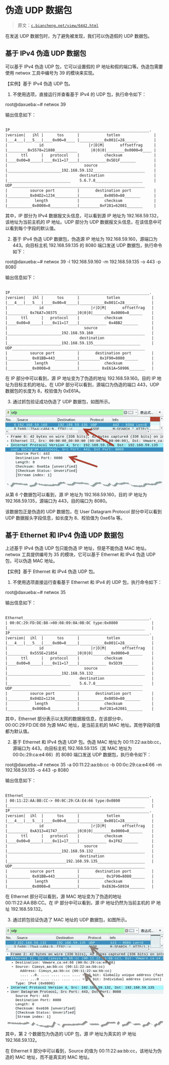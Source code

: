 # 伪造 UDP 数据包

> 原文：[`c.biancheng.net/view/6442.html`](http://c.biancheng.net/view/6442.html)

在发送 UDP 数据包时，为了避免被发现，我们可以伪造假的 UDP 数据包。

## 基于 IPv4 伪造 UDP 数据包

可以基于 IPv4 伪造 UDP 包，它可以设置假的 IP 地址和假的端口等。伪造包需要使用 netwox 工具中编号为 39 的模块来实现。

【实例】基于 IPv4 伪造 UDP 包。

1) 不使用选项，直接运行并查看基于 IPv4 的 UDP 包，执行命令如下：

root@daxueba:~# netwox 39

输出信息如下：

```

IP______________________________________________________________.
|version|   ihl |      tos      |            totlen               |
|___4___|___5___|____0x00=0____ |___________0x001C=28______       |
|              id                    |r|D|M|       offsetfrag     |
|_________0x5578=21880__________      |0|0|0|________0x0000=0____ |
|      ttl      |   protocol    |           checksum              |
|____0x00=0_____|____0x11=17____|____________0x5D1F_______        |
|                                  source                         |
|________________________192.168.59.132_______________________    |
|                                destination                      |
|____________________________    5.6.7.8_____________________     |
UDP___________________________________________________________
|          source port          |       destination port          |
|__________0x04D2=1234__________|___________0x0050=80_______      |
|            length             |           checksum              |
|___________0x0008=8____________|_________0xF281=62081_______     |
```

其中，IP 部分为 IPv4 数据报文头信息，可以看到源 IP 地址为 192.168.59.132，该地址为当前主机的 IP 地址。UDP 部分为 UDP 数据报文头信息，在该信息中可以看到每个字段的默认值。

2) 基于 IPv4 伪造 UDP 数据包，伪造源 IP 地址为 192.168.59.160，源端口为 443。向目标主机 192.168.59.135 的 8080 端口发送 UDP 数据包，执行命令如下：

root@daxueba:~# netwox 39 -l 192.168.59.160 -m 192.168.59.135 -o 443 -p 8080

输出信息如下：

```

IP______________________________________________________________.
|version|   ihl |      tos      |            totlen              |
|___4___|___5___|____0x00=0_____|___________0x001C=28______      |
|              id                     |r|D|M|       offsetfrag   |
|_________ 0x76A7=30375_________|0|0|0|________0x0000=0______    |
|      ttl      |   protocol    |           checksum             |
|____0x00=0_____|____0x11=17____|____________ 0x4BB2_______      |
|                                  source                        |
|________________________192.168.59.160_______________________   |
|                                destination                     |
|________________________192.168.59.135_____________________     |
UDP___________________________________________________________
|          source port          |       destination port         |
|__________ 0x01BB=443__________|_________0x1F90=8080______      |
|            length             |           checksum             |
|___________0x0008=8____________|_________ 0xE61A=58906_______   |
```

在 IP 部分中可以看到，源 IP 地址变为了伪造的地址 192.168.59.160。目的 IP 地址为目标主机的地址。在 UDP 部分可以看到，源端口为伪造的端口 443，UDP 数据包的长度为 8，校验值为 0xE61A。

3) 通过抓包验证成功伪造了 UDP 数据包，如图所示。

![](img/b9ce69016534cb1d9697f049af863545.png)从第 6 个数据包可以看到，源 IP 地址为 192.168.59.160，目的 IP 地址为 192.168.59.135，源端口为 443，目的端口为 8080。

该数据包正是伪造的 UDP 数据包，在 User Datagram Protocol 部分中可以看到 UDP 数据报头字段信息，如长度为 8、校验值为 0xe61a 等。

## 基于 Ethernet 和 IPv4 伪造 UDP 数据包

上述基于 IPv4 伪造 UDP 包只能伪造 IP 地址，但是不能伪造 MAC 地址。netwox 工具提供编号为 35 的模块，它可以基于 Ethernet 和 IPv4 伪造 UDP 包，可以伪造 MAC 地址。

【实例】基于 Ethernet 和 IPv4 伪造 UDP 包。

1) 不使用选项直接运行查看基于 Ethernet 和 IPv4 的 UDP 包，执行命令如下：

root@daxueba:~# netwox 35

输出信息如下：

```

Ethernet________________________________________________________.
| 00:0C:29:FD:DE:B8->00:08:09:0A:0B:0C type:0x0800               |
|_____________________________________________________________   |
IP______________________________________________________________.
|version|  ihl  |      tos      |            totlen              |
|___4___|___5___|____0x00=0_____|___________0x001C=28______      |
|              id                     |r|D|M|       offsetfrag   |
|_________ 0x555E=21854_________|0|0|0|________0x0000=0______    |
|      ttl      |   protocol    |           checksum             |
|____0x00=0_____|____0x11=17____|____________ 0x5D39_______      |
|                                  source                        |
|________________________192.168.59.132_______________________   |
|                                destination                     |
|____________________________    5.6.7.8_____________________    |
UDP__________________________________________________________
|          source port          |       destination port         |
|__________0x04D2=1234__________|___________0x0050=80_______     |
|            length             |           checksum             |
|___________0x0008=8____________|_________0xF281=62081_______    |
```

其中，Ethernet 部分表示以太网的数据报信息，在该部分中，00:0C:29:FD:DE:B8 为源 MAC 地址，是当前主机的 MAC 地址。其他字段的值都为默认值。

2) 基于 Ethernet 和 IPv4 伪造 UDP 包。伪造 MAC 地址为 00:11:22:aa:bb:cc，源端口为 443。向目标主机 192.168.59.135（其 MAC 地址为 00:0c:29:ca:e4:66）的 8080 端口发送 UDP 数据包，执行命令如下：

root@daxueba:~# netwox 35 -a 00:11:22:aa:bb:cc -b 00:0c:29:ca:e4:66 -m 192.168.59.135 -o 443 -p 8080

输出信息如下：

```

Ethernet________________________________________________________.
| 00:11:22:AA:BB:CC-> 00:0C:29:CA:E4:66 type:0x0800              |
|_____________________________________________________________   |
IP______________________________________________________________.
|version|  ihl  |      tos      |            totlen              |
|___4___|___5___|____0x00=0_____|___________0x001C=28______      |
|              id                     |r|D|M|       offsetfrag   |
|_________ 0xA313=41747_________|0|0|0|________0x0000=0______    |
|      ttl      |   protocol    |           checksum             |
|____0x00=0_____|____0x11=17____|____________ 0x1F62_______      |
|                                  source                        |
|________________________192.168.59.132_______________________   |
|                                destination                     |
|__________________________192.168.59.135_____________________   |
UDP___________________________________________________________
|          source port          |       destination port         |
|__________ 0x01BB=443__________|___________ 0x1F90=8080______   |
|            length             |           checksum             |
|___________0x0008=8____________|_________ 0xE636=58934_______   |
```

在 Ethernet 部分可以看到，源 MAC 地址变为了伪造的地址 00:11:22:AA:BB:CC。在 IP 部分中可以看到，源 IP 地址仍然为当前主机的 IP 地址 192.168.59.132。

3) 通过抓包验证伪造了 MAC 地址的 UDP 数据包，如图所示。

![](img/6dca43c12810fa95ca4a6c39242ea2d9.png)其中，第 2 个数据包为伪造的 UDP 包，源 IP 地址为真实的 IP 地址 192.168.59.132。

在 Ethernet II 部分中可以看到，Source 的值为 00:11:22:aa:bb:cc，该地址为伪造的 MAC 地址，而不是真实的 MAC 地址。